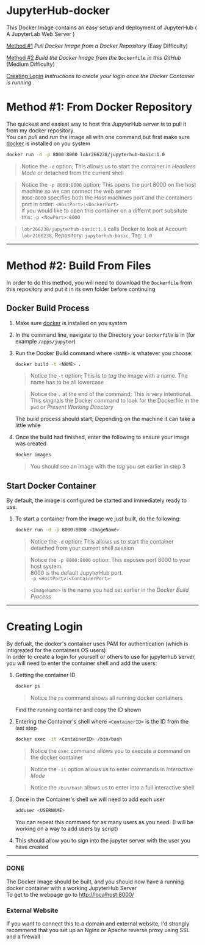 # JupyterHub-docker

This Docker Image contains an easy setup and deployment of JupyterHub ( A JupyterLab Web Server )

[Method #1](https://github.com/skymotic/JupyterHub-docker/edit/main/README.md#method-1-from-docker-repository)
*Pull Docker Image from a Docker Repository* (Easy Difficulty)

[Method #2](https://github.com/skymotic/JupyterHub-docker/edit/main/README.md#method-2-build-from-files)
*Build the Docker Image from the* `Dockerfile` *in this GitHub* (Medium Difficulty)

[Creating Login](https://github.com/skymotic/JupyterHub-docker/edit/main/README.md#creating-login)
*Instructions to create your login once the Docker Container is running*

# Method #1: From Docker Repository
The quickest and easiest way to host this JupyterHub server is to pull it from my docker repository.  
You can *pull* and *run* the image all with one command,but first make sure [docker](https://docs.docker.com/get-docker/) is installed on you system

```bash
docker run -d -p 8000:8000 lobr266238/jupyterhub-basic:1.0
```
> Notice the `-d` option; This allows us to start the container in *Headless Mode* or detached from the current shell

> Notice the `-p 8000:8000` option; This opens the port 8000 on the host machine so we can connect the web server  
> `8000:8000` specifies both the Host machines port and the containers port in order: `<HostPort>:<DockerPort>`  
> If you would like to open this container on a differnt port subsitute this: `-p <NewPort>:8000`

> `lobr266238/jupyterhub-basic:1.0` calls Docker to look at Account: `lobr2166238`, Repository: `jupyterhub-basic`, Tag: `1.0`

---

# Method #2: Build From Files
In order to do this method, you will need to download the `Dockerfile` from this repository and put it in its own folder before continuing
## Docker Build Process

1. Make sure [docker](https://docs.docker.com/get-docker/) is installed on you system

2. In the command line, navigate to the Directory your `Dockerfile` is in (for example `/apps/jupyter`)

3. Run the Docker Build command where `<NAME>` is whatever you choose:

   ```bash
   docker build -t <NAME> .
   ```
   > Notice the `-t` option; This is to *tag* the image with a name. The name has to be all lowercase
   
   > Notice the `.` at the end of the command; This is very intentional.  
   > This singnals the Docker command to look for the Dockerfile in the `pwd` or *Present Working Directory*

   The build process should start; Depending on the machine it can take a little while

4. Once the build had finished, enter the following to ensure your image was created

   ```bash  
   docker images
   ```
   >You should see an image with the *tag* you set earlier in step 3  


## Start Docker Container

By default, the image is configured be started and immediately ready to use.

1. To start a container from the image we just built, do the following:

   ```bash  
   docker run -d -p 8000:8000 <ImageName>
   ```  
   > Notice the `-d` option: This allows us to start the container detached from your current shell session

   > Notice the `-p 8000:8000` option: This exposes port 8000 to your host system.  
   > 8000 is the default JupyterHub port.  
   > `-p <HostPort>:<ContainerPort>`
   
   >`<ImageName>` is the name you had set earlier in the *Docker Build Process*
---  
# Creating Login

By defualt, the docker's container uses PAM for authentication (which is intigreated for the containers OS users)  
In order to create a login for yourself or others to use for jupyterhub server, you will need to enter the container shell and add the users:

1. Getting the container ID

   ```bash
   docker ps
   ```  
   > Notice the `ps` command shows all running docker containers
   
   Find the running container and copy the ID shown
   
2. Entering the Container's shell where `<ContainerID>` is the ID from the last step

   ```bash
   docker exec -it <ContainerID> /bin/bash
   ```  
   > Notice the `exec` command allows you to execute a command on the docker container
   
   > Notice the `-it` option allows us to enter commands in *Interactive Mode*
   
   > Notice the `/bin/bash` allows us to enter into a full interactive shell
   
3. Once in the Container's shell we will need to add each user

   ```bash
   adduser <USERNAME>
   ```  
   You can repeat this command for as many users as you need. (I will be working on a way to add users by script)
   
4. This should allow you to sign into the jupyter server with the user you have created
---
### DONE
The Docker Image should be built, and you should now have a running docker container with a working JupyterHub Server  
To get to the webpage go to <http://localhost:8000/>

### External Website
If you want to connect this to a domain and external website, I'd strongly recommend that you set up an Nginx or Apache reverse proxy using SSL and a firewall
